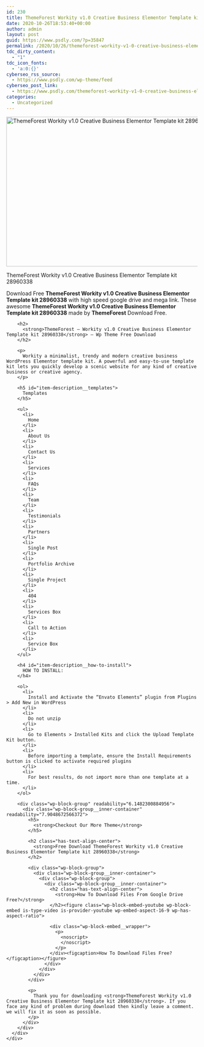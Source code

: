 ```yaml
---
id: 230
title: ThemeForest Workity v1.0 Creative Business Elementor Template kit 28960338
date: 2020-10-26T18:53:40+00:00
author: admin
layout: post
guid: https://www.psdly.com/?p=35847
permalink: /2020/10/26/themeforest-workity-v1-0-creative-business-elementor-template-kit-28960338/
tdc_dirty_content:
  - "1"
tdc_icon_fonts:
  - 'a:0:{}'
cyberseo_rss_source:
  - https://www.psdly.com/wp-theme/feed
cyberseo_post_link:
  - https://www.psdly.com/themeforest-workity-v1-0-creative-business-elementor-template-kit-28960338
categories:
  - Uncategorized
---
```

<div class="jeg_featured featured_image" readability="7">
  <div class="thumbnail-container animate-lazy">
    <img width="590" height="393" src="https://i1.wp.com/www.psdly.com/wp-content/uploads/2020/10/Cover.jpg?resize=590%2C393&ssl=1" class="lazyload wp-post-image" alt="ThemeForest Workity v1.0 Creative Business Elementor Template kit 28960338" loading="lazy" data-sizes="auto" data-expand="700" title="ThemeForest Workity v1.0 Creative Business Elementor Template kit 28960338 1" />
  </div>
  
  <p class="wp-caption-text">
    ThemeForest Workity v1.0 Creative Business Elementor Template kit 28960338
  </p>
</div>

<div class="entry-content no-share">
  <div class="content-inner ">
    <div class="wp-block-group" readability="9.1637709137709">
      <div class="wp-block-group__inner-container" readability="13.504504504505">
        <p>
          Download Free <strong>ThemeForest Workity v1.0 Creative Business Elementor Template kit 28960338</strong> with high speed google drive and mega link. These awesome&nbsp;<strong>ThemeForest Workity v1.0 Creative Business Elementor Template kit 28960338</strong>&nbsp;made by&nbsp;<strong>ThemeForest</strong> Download Free.
        </p>
        
        <h2>
          <strong>ThemeForest – Workity v1.0 Creative Business Elementor Template kit 28960338</strong> – Wp Theme Free Download
        </h2>
        
        <p>
          Workity a minimalist, trendy and modern creative business WordPress Elementor template kit. A powerful and easy-to-use template kit lets you quickly develop a scenic website for any kind of creative business or creative agency.
        </p>
        
        <h5 id="item-description__templates">
          Templates
        </h5>
        
        <ul>
          <li>
            Home
          </li>
          <li>
            About Us
          </li>
          <li>
            Contact Us
          </li>
          <li>
            Services
          </li>
          <li>
            FAQs
          </li>
          <li>
            Team
          </li>
          <li>
            Testimonials
          </li>
          <li>
            Partners
          </li>
          <li>
            Single Post
          </li>
          <li>
            Portfolio Archive
          </li>
          <li>
            Single Project
          </li>
          <li>
            404
          </li>
          <li>
            Services Box
          </li>
          <li>
            Call to Action
          </li>
          <li>
            Service Box
          </li>
        </ul>
        
        <h4 id="item-description__how-to-install">
          HOW TO INSTALL:
        </h4>
        
        <ol>
          <li>
            Install and Activate the “Envato Elements” plugin from Plugins > Add New in WordPress
          </li>
          <li>
            Do not unzip
          </li>
          <li>
            Go to Elements > Installed Kits and click the Upload Template Kit button.
          </li>
          <li>
            Before importing a template, ensure the Install Requirements button is clicked to activate required plugins
          </li>
          <li>
            For best results, do not import more than one template at a time.
          </li>
        </ol>
        
        <div class="wp-block-group" readability="6.1482300884956">
          <div class="wp-block-group__inner-container" readability="7.9048672566372">
            <h5>
              <strong>Checkout Our More Theme</strong>
            </h5>
            
            <h2 class="has-text-align-center">
              <strong>Free Download ThemeForest Workity v1.0 Creative Business Elementor Template kit 28960338</strong>
            </h2>
            
            <div class="wp-block-group">
              <div class="wp-block-group__inner-container">
                <div class="wp-block-group">
                  <div class="wp-block-group__inner-container">
                    <h2 class="has-text-align-center">
                      <strong>How To Download Files From Google Drive Free?</strong>
                    </h2><figure class="wp-block-embed-youtube wp-block-embed is-type-video is-provider-youtube wp-embed-aspect-16-9 wp-has-aspect-ratio"> 
                    
                    <div class="wp-block-embed__wrapper">
                      <p>
                        <noscript>
                        </noscript>
                      </p>
                    </div><figcaption>How To Download Files Free?</figcaption></figure>
                  </div>
                </div>
              </div>
            </div>
            
            <p>
              Thank you for downloading <strong>ThemeForest Workity v1.0 Creative Business Elementor Template kit 28960338</strong>. If you face any kind of problem during download then kindly leave a comment. we will fix it as soon as possible.
            </p>
          </div>
        </div>
      </div>
    </div>
  </div>
</div>